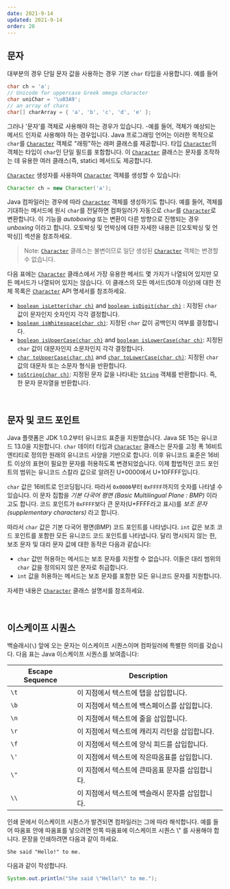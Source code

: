 ```yaml
---
date: 2021-9-14
updated: 2021-9-14
order: 20
---
```

## 문자

대부분의 경우 단일 문자 값을 사용하는 경우 기본 `char` 타입을 사용합니다. 예를 들어

```java
char ch = 'a'; 
// Unicode for uppercase Greek omega character
char uniChar = '\u03A9';
// an array of chars
char[] charArray = { 'a', 'b', 'c', 'd', 'e' };
```

그러나 '문자'를 객체로 사용해야 하는 경우가 있습니다. -예를 들어, 객체가 예상되는 메서드 인자로 사용해야 하는 경우입니다.
Java 프로그래밍 언어는 이러한 목적으로 `char`를 [`Character`](https://docs.oracle.com/en/java/javase/22/docs/api/java.base/java/lang/Character.html) 객체로 "래핑"하는 래퍼 클래스를 제공합니다. 타입 [`Character`](https://docs.oracle.com/en/java/javase/22/docs/api/java.base/java/lang/Character.html)의 객체는 타입이 `char`인 단일 필드를 포함합니다. 이 [`Character`](https://docs.oracle.com/en/java/javase/22/docs/api/java.base/java/lang/Character.html) 클래스는 문자를 조작하는 데 유용한 여러 클래스(즉, static) 메서드도 제공합니다.

[`Character`](https://docs.oracle.com/en/java/javase/22/docs/api/java.base/java/lang/Character.html) 생성자를 사용하여 [`Character`](https://docs.oracle.com/en/java/javase/22/docs/api/java.base/java/lang/Character.html) 객체를 생성할 수 있습니다:

```java
Character ch = new Character('a');
```

Java 컴파일러는 경우에 따라 [`Character`](https://docs.oracle.com/en/java/javase/22/docs/api/java.base/java/lang/Character.html) 객체를 생성하기도 합니다. 예를 들어, 객체를 기대하는 메서드에 원시 `char`를 전달하면 컴파일러가 자동으로 `char`를 [`Character`](https://docs.oracle.com/en/java/javase/22/docs/api/java.base/java/lang/Character.html)로 변환합니다. 이 기능을 _autoboxing_ 또는 변환이 다른 방향으로 진행되는 경우 _unboxing_ 이라고 합니다. 오토박싱 및 언박싱에 대한 자세한 내용은 [[오토박싱 및 언박싱]] 섹션을 참조하세요.

> Note: [`Character`](https://docs.oracle.com/en/java/javase/22/docs/api/java.base/java/lang/Character.html) 클래스는 불변이므로 일단 생성된 [`Character`](https://docs.oracle.com/en/java/javase/22/docs/api/java.base/java/lang/Character.html) 객체는 변경할 수 없습니다.

다음 표에는 [`Character`](https://docs.oracle.com/en/java/javase/22/docs/api/java.base/java/lang/Character.html) 클래스에서 가장 유용한 메서드 몇 가지가 나열되어 있지만 모든 메서드가 나열되어 있지는 않습니다. 이 클래스의 모든 메서드(50개 이상)에 대한 전체 목록은 [`Character`](https://docs.oracle.com/en/java/javase/22/docs/api/java.base/java/lang/Character.html) API 명세서를 참조하세요.

- [`boolean isLetter(char ch)`](https://docs.oracle.com/en/java/javase/22/docs/api/java.base/java/lang/Character.html#isLetter(char)) and [`boolean isDigit(char ch)`](https://docs.oracle.com/en/java/javase/22/docs/api/java.base/java/lang/Character.html#isDigit(char)) : 지정된 `char` 값이 문자인지 숫자인지 각각 결정합니다.
- [`boolean isWhitespace(char ch)`](https://docs.oracle.com/en/java/javase/22/docs/api/java.base/java/lang/Character.html#isWhitespace(char)): 지정된 `char` 값이 공백인지 여부를 결정합니다.
- [`boolean isUpperCase(char ch)`](https://docs.oracle.com/en/java/javase/22/docs/api/java.base/java/lang/Character.html#isUpperCase(char)) and [`boolean isLowerCase(char ch)`](https://docs.oracle.com/en/java/javase/22/docs/api/java.base/java/lang/Character.html#isLowerCase(char)): 지정된 `char` 값이 대문자인지 소문자인지 각각 결정합니다.
- [`char toUpperCase(char ch)`](https://docs.oracle.com/en/java/javase/22/docs/api/java.base/java/lang/Character.html#toUpperCase(char)) and [`char toLowerCase(char ch)`](https://docs.oracle.com/en/java/javase/22/docs/api/java.base/java/lang/Character.html#toLowerCase(char)): 지정된 `char` 값의 대문자 또는 소문자 형식을 반환합니다.
- [`toString(char ch)`](https://docs.oracle.com/en/java/javase/22/docs/api/java.base/java/lang/Character.html#toString(char)): 지정된 문자 값을 나타내는 [`String`](https://docs.oracle.com/en/java/javase/22/docs/api/java.base/java/lang/String.html) 객체를 반환합니다. 즉, 한 문자 문자열을 반환합니다.

 

## 문자 및 코드 포인트

Java 플랫폼은 JDK 1.0.2부터 유니코드 표준을 지원했습니다. Java SE 15는 유니코드 13.0을 지원합니다. `char` 데이터 타입과 [`Character`](https://docs.oracle.com/en/java/javase/22/docs/api/java.base/java/lang/Character.html) 클래스는 문자를 고정 폭 16비트 엔티티로 정의한 원래의 유니코드 사양을 기반으로 합니다. 이후 유니코드 표준은 16비트 이상의 표현이 필요한 문자를 허용하도록 변경되었습니다. 이제 합법적인 코드 포인트의 범위는 유니코드 스칼라 값으로 알려진 U+0000에서 U+10FFFF입니다.

`char` 값은 16비트로 인코딩됩니다. 따라서 `0x0000`부터 `0xFFFF`까지의 숫자를 나타낼 수 있습니다. 이 문자 집합을 _기본 다국어 평면 (Basic Multilingual Plane : BMP)_ 이라고도 합니다. 코드 포인트가 `0xFFFF`보다 큰 문자(U+FFFF라고 표시)를 _보조 문자(supplementary characters)_ 라고 합니다.

따라서 `char` 값은 기본 다국어 평면(BMP) 코드 포인트를 나타냅니다. `int` 값은 보조 코드 포인트를 포함한 모든 유니코드 코드 포인트를 나타냅니다. 달리 명시되지 않는 한, 보조 문자 및 대리 문자 값에 대한 동작은 다음과 같습니다:

- `char` 값만 허용하는 메서드는 보조 문자를 지원할 수 없습니다. 이들은 대리 범위의 `char` 값을 정의되지 않은 문자로 취급합니다.
- `int` 값을 허용하는 메서드는 보조 문자를 포함한 모든 유니코드 문자를 지원합니다.

자세한 내용은 [`Character`](https://docs.oracle.com/en/java/javase/22/docs/api/java.base/java/lang/Character.html) 클래스 설명서를 참조하세요.

 

## 이스케이프 시퀀스

백슬래시(`\`) 앞에 오는 문자는 이스케이프 시퀀스이며 컴파일러에 특별한 의미를 갖습니다. 다음 표는 Java 이스케이프 시퀀스를 보여줍니다:

| Escape Sequence | Description                 |
| --------------- | --------------------------- |
| `\t`            | 이 지점에서 텍스트에 탭을 삽입합니다.       |
| `\b`            | 이 지점에서 텍스트에 백스페이스를 삽입합니다.   |
| `\n`            | 이 지점에서 텍스트에 줄을 삽입합니다.       |
| `\r`            | 이 지점에서 텍스트에 캐리지 리턴을 삽입합니다.  |
| `\f`            | 이 지점에서 텍스트에 양식 피드를 삽입합니다.   |
| `\'`            | 이 지점에서 텍스트에 작은따옴표를 삽입합니다.   |
| `\"`            | 이 지점에서 텍스트에 큰따옴표 문자를 삽입합니다. |
| `\\`            | 이 지점에서 텍스트에 백슬래시 문자를 삽입합니다. |

인쇄 문에서 이스케이프 시퀀스가 발견되면 컴파일러는 그에 따라 해석합니다. 예를 들어 따옴표 안에 따옴표를 넣으려면 안쪽 따옴표에 이스케이프 시퀀스 \\" 를 사용해야 합니다. 문장을 인쇄하려면 다음과 같이 하세요.

```shell
She said "Hello!" to me.
```

다음과 같이 작성합니다.

```java
System.out.println("She said \"Hello!\" to me.");
```
